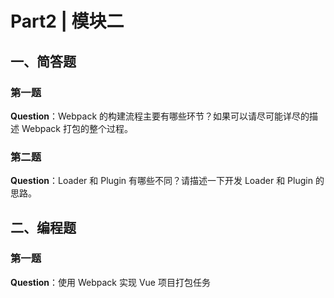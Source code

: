 # Part2 | 模块二

## 一、简答题

### 第一题

**Question**：Webpack 的构建流程主要有哪些环节？如果可以请尽可能详尽的描述 Webpack 打包的整个过程。

### 第二题

**Question**：Loader 和 Plugin 有哪些不同？请描述一下开发 Loader 和 Plugin 的思路。

## 二、编程题

### 第一题

**Question**：使用 Webpack 实现 Vue 项目打包任务

